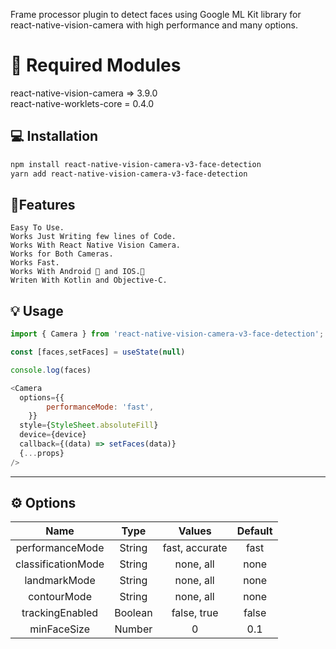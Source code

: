 
Frame processor plugin to detect faces using Google ML Kit library for react-native-vision-camera with high performance and many options.


# 🚨 Required Modules
react-native-vision-camera => 3.9.0 <br/>
react-native-worklets-core = 0.4.0

## 💻 Installation

```sh
npm install react-native-vision-camera-v3-face-detection
yarn add react-native-vision-camera-v3-face-detection
```
## 👷Features
    Easy To Use.
    Works Just Writing few lines of Code.
    Works With React Native Vision Camera.
    Works for Both Cameras.
    Works Fast.
    Works With Android 🤖 and IOS.📱
    Writen With Kotlin and Objective-C.

## 💡 Usage

```js
import { Camera } from 'react-native-vision-camera-v3-face-detection';

const [faces,setFaces] = useState(null)

console.log(faces)

<Camera
  options={{
        performanceMode: 'fast',
    }}
  style={StyleSheet.absoluteFill}
  device={device}
  callback={(data) => setFaces(data)}
  {...props}
/>
```


---

## ⚙️ Options


| Name |  Type    |  Values  | Default |
| :---:   | :---: | :---: |  :---: |
| performanceMode | String  | fast, accurate    | fast |
| classificationMode | String   | none, all   |  none |
| landmarkMode | String   | none, all   | none |
| contourMode | String   | none, all    | none |
| trackingEnabled | Boolean   | false, true   | false |
| minFaceSize | Number   | 0| 0.1 |
















